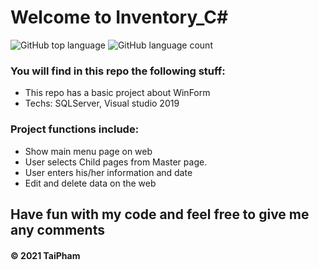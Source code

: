 # Welcome to Inventory_C#


 ![GitHub top language](https://img.shields.io/github/languages/top/taipham2000/Inventory_C-?logo=github) ![GitHub language count](https://img.shields.io/github/languages/count/taipham2000/Inventory_C-?logo=github)
 

### You will find in this repo the following stuff: 
* This repo has a basic project about WinForm
* Techs: SQLServer, Visual studio 2019


### Project functions include:
* Show main menu page on web
* User selects Child pages from Master page.
* User enters his/her information and date
* Edit and delete data on the web

## Have fun with my code and feel free to give me any comments

####  © 2021 TaiPham
